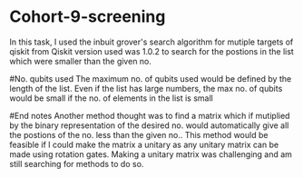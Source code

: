 # Cohort-9-screening
In this task, I used the inbuit grover's search algorithm for mutiple targets of qiskit from Qiskit version used was 1.0.2 to search for the postions in the list which were smaller than the given no.



#No. qubits used
The maximum no. of qubits used would be defined by the length of the list. Even if the list has large numbers, the max no. of qubits would be small if the no. of elements in the list is small



#End notes
Another method thought was to find a matrix which if mutiplied by the binary representation of the desired no. would automatically give all the postions of the no. less than the given no..  This method would be feasible if I could make the matrix a unitary as any unitary matrix can be made using rotation gates. Making a unitary matrix was challenging and am still searching for methods to do so.
